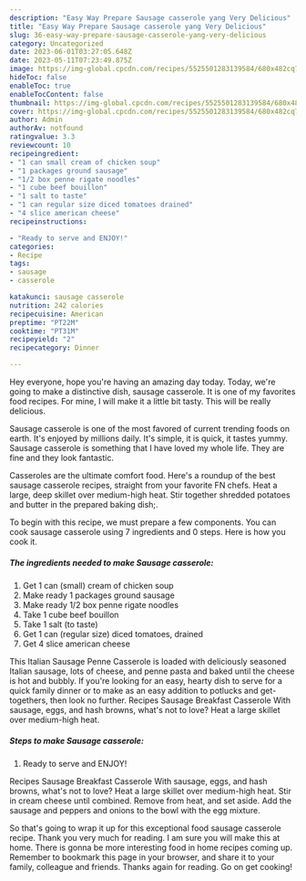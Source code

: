 ```yaml
---
description: "Easy Way Prepare Sausage casserole yang Very Delicious"
title: "Easy Way Prepare Sausage casserole yang Very Delicious"
slug: 36-easy-way-prepare-sausage-casserole-yang-very-delicious
category: Uncategorized
date: 2023-06-01T03:27:05.648Z
date: 2023-05-11T07:23:49.875Z
image: https://img-global.cpcdn.com/recipes/5525501283139584/680x482cq70/sausage-casserole-recipe-main-photo.jpg
hideToc: false
enableToc: true
enableTocContent: false
thumbnail: https://img-global.cpcdn.com/recipes/5525501283139584/680x482cq70/sausage-casserole-recipe-main-photo.jpg
cover: https://img-global.cpcdn.com/recipes/5525501283139584/680x482cq70/sausage-casserole-recipe-main-photo.jpg
author: Admin
authorAv: notfound
ratingvalue: 3.3
reviewcount: 10
recipeingredient:
- "1 can small cream of chicken soup"
- "1 packages ground sausage"
- "1/2 box penne rigate noodles"
- "1 cube beef bouillon"
- "1 salt to taste"
- "1 can regular size diced tomatoes drained"
- "4 slice american cheese"
recipeinstructions:

- "Ready to serve and ENJOY!"
categories:
- Recipe
tags:
- sausage
- casserole

katakunci: sausage casserole 
nutrition: 242 calories
recipecuisine: American
preptime: "PT22M"
cooktime: "PT31M"
recipeyield: "2"
recipecategory: Dinner

---
```



Hey everyone, hope you're having an amazing day today. Today, we're going to make a distinctive dish, sausage casserole. It is one of my favorites food recipes. For mine, I will make it a little bit tasty. This will be really delicious.

Sausage casserole is one of the most favored of current trending foods on earth. It's enjoyed by millions daily. It's simple, it is quick, it tastes yummy. Sausage casserole is something that I have loved my whole life. They are fine and they look fantastic.

Casseroles are the ultimate comfort food. Here&#39;s a roundup of the best sausage casserole recipes, straight from your favorite FN chefs. Heat a large, deep skillet over medium-high heat. Stir together shredded potatoes and butter in the prepared baking dish;.


To begin with this recipe, we must prepare a few components. You can cook sausage casserole using 7 ingredients and 0 steps. Here is how you cook it.

<!--inarticleads1-->

##### The ingredients needed to make Sausage casserole:

1. Get 1 can (small) cream of chicken soup
1. Make ready 1 packages ground sausage
1. Make ready 1/2 box penne rigate noodles
1. Take 1 cube beef bouillon
1. Take 1 salt (to taste)
1. Get 1 can (regular size) diced tomatoes, drained
1. Get 4 slice american cheese


This Italian Sausage Penne Casserole is loaded with deliciously seasoned Italian sausage, lots of cheese, and penne pasta and baked until the cheese is hot and bubbly. If you&#39;re looking for an easy, hearty dish to serve for a quick family dinner or to make as an easy addition to potlucks and get-togethers, then look no further. Recipes Sausage Breakfast Casserole With sausage, eggs, and hash browns, what&#39;s not to love? Heat a large skillet over medium-high heat. 

<!--inarticleads2-->

##### Steps to make Sausage casserole:


1. Ready to serve and ENJOY!

Recipes Sausage Breakfast Casserole With sausage, eggs, and hash browns, what&#39;s not to love? Heat a large skillet over medium-high heat. Stir in cream cheese until combined. Remove from heat, and set aside. Add the sausage and peppers and onions to the bowl with the egg mixture. 

So that's going to wrap it up for this exceptional food sausage casserole recipe. Thank you very much for reading. I am sure you will make this at home. There is gonna be more interesting food in home recipes coming up. Remember to bookmark this page in your browser, and share it to your family, colleague and friends. Thanks again for reading. Go on get cooking!
